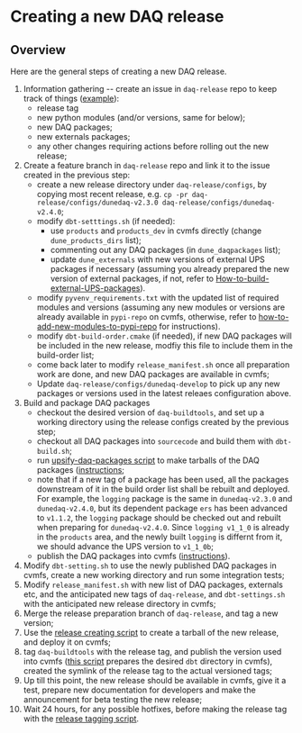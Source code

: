 # Creating a new DAQ release

## Overview

Here are the general steps of creating a new DAQ release.

1. Information gathering -- create an issue in `daq-release` repo to keep track of things ([example](https://github.com/DUNE-DAQ/daq-release/issues/31)):
    * release tag 
    * new python modules (and/or versions, same for below);
    * new DAQ packages;
    * new externals packages;
    * any other changes requiring actions before rolling out the new release;
2. Create a feature branch in `daq-release` repo and link it to the issue created in the previous step:
    * create a new release directory under `daq-release/configs`, by copying most recent release, e.g. `cp -pr daq-release/configs/dunedaq-v2.3.0 daq-release/configs/dunedaq-v2.4.0`;
    * modify `dbt-setttings.sh` (if needed):
      * use `products` and `products_dev` in cvmfs directly (change `dune_products_dirs` list);
      * commenting out any DAQ packages (in `dune_daqpackages` list);
      * update `dune_externals` with new versions of external UPS packages if necessary (assuming you already prepared the new version of external packages, if not, refer to [How-to-build-external-UPS-packages](make_ups_products.md)).
    * modify `pyvenv_requirements.txt` with the updated list of required modules and versions (assuming any new modules or versions are already available in `pypi-repo` on cvmfs, otherwise, refer to [how-to-add-new-modules-to-pypi-repo](add_modules_to_pypi_repo.md) for instructions).
    * modify `dbt-build-order.cmake` (if needed), if new DAQ packages will be included in the new release, modfiy this file to include them in the build-order list;
    * come back later to modify `release_manifest.sh` once all preparation work are done, and new DAQ packages are available in cvmfs;
    * Update `daq-release/configs/dunedaq-develop` to pick up any new packages or versions used in the latest releaes configuration above.
3. Build and package DAQ packages
    * checkout the desired version of `daq-buildtools`, and set up a working directory using the release configs created by the previous step;
    * checkout all DAQ packages into `sourcecode` and build them with `dbt-build.sh`;
    * run [upsify-daq-packages script](https://github.com/DUNE-DAQ/daq-release/blob/develop/scripts/upsify-daq-pkgs.py) to make tarballs of the DAQ packages ([instructions](upsify_daq_packages.md);
    * note that if a new tag of a package has been used, all the packages downstream of it in the build order list shall be rebuilt and deployed. For example, the `logging` package is the same in `dunedaq-v2.3.0` and `dunedaq-v2.4.0`, but its dependent package `ers` has been advanced to `v1.1.2`, the `logging` package should be checked out and rebuilt when preparing for `dunedaq-v2.4.0`. Since `logging v1_1_0` is already in the `products` area, and the newly built `logging` is differnt from it, we should advance the UPS version to `v1_1_0b`;
    * publish the DAQ packages into cvmfs ([instructions](publish_to_cvmfs.md)).
4. Modify `dbt-setting.sh` to use the newly published DAQ packages in cvmfs, create a new working directory and run some integration tests;
6. Modify `release_manifest.sh` with new list of DAQ packages, externals etc, and the anticipated new tags of `daq-release`, and `dbt-settings.sh` with the anticipated new release directory in cvmfs;
7. Merge the release preparation branch of `daq-release`, and tag a new version;
8. Use the [release creating script](https://github.com/DUNE-DAQ/daq-release/blob/develop/scripts/create-release-dir.sh) to create a tarball of the new release, and deploy it on cvmfs;
9. tag `daq-buildtools` with the release tag, and publish the version used into cvmfs ([this script](../scripts/create-cvmfs-dbt.sh) prepares the desired `dbt` directory in cvmfs), created the symlink of the release tag to the actual versioned tags;
10. Up till this point, the new release should be available in cvmfs, give it a test, prepare new documentation for developers and make the announcement for beta testing the new release;
11. Wait 24 hours, for any possible hotfixes, before making the release tag with the [release tagging script](https://github.com/DUNE-DAQ/daq-release/blob/develop/scripts/create-release-tag.sh).

